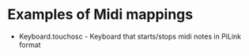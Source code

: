 # Examples of Midi mappings

* Keyboard.touchosc - Keyboard that starts/stops midi notes in PiLink format
